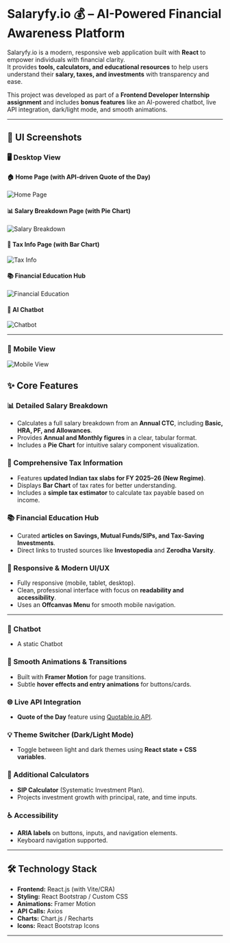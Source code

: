 # Salaryfy.io 💰 – AI-Powered Financial Awareness Platform

Salaryfy.io is a modern, responsive web application built with **React** to empower individuals with financial clarity.  
It provides **tools, calculators, and educational resources** to help users understand their **salary, taxes, and investments** with transparency and ease.

This project was developed as part of a **Frontend Developer Internship assignment** and includes **bonus features** like an AI-powered chatbot, live API integration, dark/light mode, and smooth animations.

---

## 📸 UI Screenshots

### 🖥 Desktop View
#### 🏠 Home Page (with API-driven Quote of the Day)
![Home Page](./src/screenshots/home.png)

#### 📊 Salary Breakdown Page (with Pie Chart)
![Salary Breakdown](./src/screenshots/salary-breakdown.png)

#### 💸 Tax Info Page (with Bar Chart)
![Tax Info](./src/screenshots/tax-info.png)

#### 📚 Financial Education Hub
![Financial Education](./src/screenshots/education.png)

#### 🤖 AI Chatbot
![Chatbot](./src/screenshots/chatbot.png)

---

### 📱 Mobile View
![Mobile View](./src/screenshots/mobile.png)
## ✨ Core Features

### 📊 Detailed Salary Breakdown
- Calculates a full salary breakdown from an **Annual CTC**, including **Basic, HRA, PF, and Allowances**.
- Provides **Annual and Monthly figures** in a clear, tabular format.
- Includes a **Pie Chart** for intuitive salary component visualization.

### 💸 Comprehensive Tax Information
- Features **updated Indian tax slabs for FY 2025–26 (New Regime)**.
- Displays **Bar Chart** of tax rates for better understanding.
- Includes a **simple tax estimator** to calculate tax payable based on income.

### 📚 Financial Education Hub
- Curated **articles on Savings, Mutual Funds/SIPs, and Tax-Saving Investments**.
- Direct links to trusted sources like **Investopedia** and **Zerodha Varsity**.

### 🎨 Responsive & Modern UI/UX
- Fully responsive (mobile, tablet, desktop).
- Clean, professional interface with focus on **readability and accessibility**.
- Uses an **Offcanvas Menu** for smooth mobile navigation.

---


### 🤖 Chatbot
- A static Chatbot

### 🚀 Smooth Animations & Transitions
- Built with **Framer Motion** for page transitions.  
- Subtle **hover effects and entry animations** for buttons/cards.  

### 🌐 Live API Integration
- **Quote of the Day** feature using [Quotable.io API](https://quotable.io).  

### 💡 Theme Switcher (Dark/Light Mode)
- Toggle between light and dark themes using **React state + CSS variables**.  

### 🧮 Additional Calculators
- **SIP Calculator** (Systematic Investment Plan).  
- Projects investment growth with principal, rate, and time inputs.  

### ♿ Accessibility
- **ARIA labels** on buttons, inputs, and navigation elements.  
- Keyboard navigation supported.  

---

## 🛠 Technology Stack

- **Frontend:** React.js (with Vite/CRA)
- **Styling:**  React Bootstrap / Custom CSS
- **Animations:** Framer Motion
- **API Calls:** Axios
- **Charts:** Chart.js / Recharts
- **Icons:** React Bootstrap Icons

---

